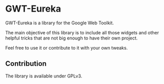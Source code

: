 # GWT-Eureka #

GWT-Eureka is a library for the Google Web Toolkit. 

The main objective of this library is to include all those widgets and other helpful tricks that are not big enough to have their own project.

Feel free to use it or contribute to it with your own tweaks.

## Contribution ##

The library is available under GPLv3.